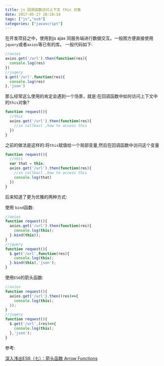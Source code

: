```yaml
---
title: js 回调函数访问上下文 this 对象
date: 2017-05-27 18:10:14
tags: ["js","es6"]
categories: ["javascript"]
---
```

在开发项目之中，使用到js ajax 同服务端进行数据交互。一般图方便直接使用`jquery`或者`axios`等已有的库。
一般代码如下:
```js
//axios
axios.get('/url').then(function(res){
  console.log(res)
})
//juqery
$.get('/url',function(res){
  console.log(res)
},'json')
```
那么经常这么使用的肯定会遇到一个场景，就是:在回调函数中如何访问上下文中的`this`对象?
<!--more-->
```js
function request(){
  //this
  axios.get('/url').then(function(res){   
    //in callbacl ,how to access this
  })
}
```
之前的做法是这样的:将`this`赋值给一个局部变量,然后在回调函数中访问这个变量
```js
function request(){
  //this
  var that = this;
  axios.get('/url').then(function(res){   
    //in callbacl ,how to access this
    console.log(that)
  })
}
```
后来知道了更为优雅的两种方式:

使用 `bind`函数:
```js
//axios
function request(){
  axios.get('/url').then(function(res){
    console.log(this);
  }.bind(this));
}
//jquery
function request(){
  $.get('/url',function(res){
    console.log(this);
  }.bind(this),'json');
}
```
使用`ES6`的箭头函数:
```js
//axios
function request(){
  axios.get('/url').then((res)=>{
    console.log(this);
  ));
}
//juqery
function request(){
  $.get('/url',(res)=>{
    console.log(this);
  },'json');
}
```
参考:

[深入浅出ES6（七）：箭头函数 Arrow Functions](!http://www.infoq.com/cn/articles/es6-in-depth-arrow-functions)
